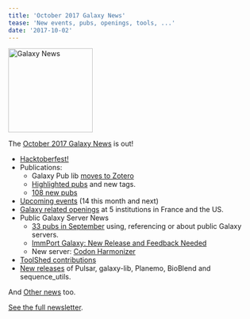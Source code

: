```yaml
---
title: 'October 2017 Galaxy News'
tease: 'New events, pubs, openings, tools, ...'
date: '2017-10-02'
---
```

[<img class="pull-right" src="/src/images/galaxy-logos/GalaxyNews.png" alt="Galaxy News" width="170" />](/src/galaxy-updates/2017-10/index.md>)

The [October 2017 Galaxy News](/src/galaxy-updates/2017-10/index.md) is out!

* [Hacktoberfest!](/src/galaxy-updates/2017-10/index.md#hacktoberfest)
* Publications:
  * Galaxy Pub lib [moves to Zotero](/src/galaxy-updates/2017-10/index.md#the-galaxy-publication-library-has-moved-to-zotero-)
  * [Highlighted pubs](/src/galaxy-updates/2017-10/index.md#highlighted-publications) and new tags.
  * [108 new pubs](/src/galaxy-updates/2017-10/index.md#publication-topics)
* [Upcoming events](/src/galaxy-updates/2017-10/index.md#upcoming-events) (14 this month and next)
* [Galaxy related openings](/src/galaxy-updates/2017-10/index.md#who-s-hiring) at 5 institutions in France and the US.
* Public Galaxy Server News
  * [33 pubs in September](/src/galaxy-updates/2017-10/index.md#public-servers-in-september-s-publications) using, referencing or about public Galaxy servers.
  * [ImmPort Galaxy: New Release and Feedback Needed](/src/galaxy-updates/2017-10/index.md#immport-galaxy-new-release-and-feedback-needed)
  * New server: [Codon Harmonizer](/src/galaxy-updates/2017-10/index.md#codon-harmonizer)
* [ToolShed contributions](/src/galaxy-updates/2017-10/index.md#toolshed-contributions)
* [New releases](/src/galaxy-updates/2017-10/index.md#releases) of Pulsar, galaxy-lib, Planemo, BioBlend and sequence_utils.

And [Other news](/src/galaxy-updates/2017-10/index.md#other-news) too.

[See the full newsletter](/src/galaxy-updates/2017-10/index.md).
